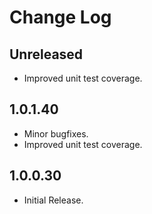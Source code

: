 # Change Log

## Unreleased

- Improved unit test coverage.

## 1.0.1.40

- Minor bugfixes.
- Improved unit test coverage.

## 1.0.0.30

- Initial Release.

